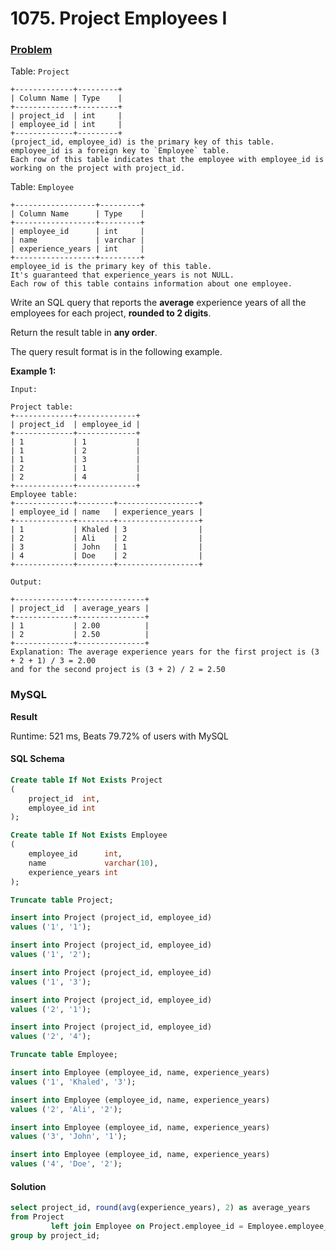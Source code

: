 # 1075. Project Employees I

### [Problem](https://leetcode.com/problems/project-employees-i/description/)

Table: `Project`

```
+-------------+---------+
| Column Name | Type    |
+-------------+---------+
| project_id  | int     |
| employee_id | int     |
+-------------+---------+
(project_id, employee_id) is the primary key of this table.
employee_id is a foreign key to `Employee` table.
Each row of this table indicates that the employee with employee_id is working on the project with project_id.
```

Table: `Employee`

```
+------------------+---------+
| Column Name      | Type    |
+------------------+---------+
| employee_id      | int     |
| name             | varchar |
| experience_years | int     |
+------------------+---------+
employee_id is the primary key of this table.
It's guaranteed that experience_years is not NULL.
Each row of this table contains information about one employee.
```

Write an SQL query that reports the **average** experience years of all the employees for each project,
**rounded to 2 digits**.

Return the result table in **any order**.

The query result format is in the following example.

**Example 1:**

```
Input:

Project table:
+-------------+-------------+
| project_id  | employee_id |
+-------------+-------------+
| 1           | 1           |
| 1           | 2           |
| 1           | 3           |
| 2           | 1           |
| 2           | 4           |
+-------------+-------------+
Employee table:
+-------------+--------+------------------+
| employee_id | name   | experience_years |
+-------------+--------+------------------+
| 1           | Khaled | 3                |
| 2           | Ali    | 2                |
| 3           | John   | 1                |
| 4           | Doe    | 2                |
+-------------+--------+------------------+

Output:

+-------------+---------------+
| project_id  | average_years |
+-------------+---------------+
| 1           | 2.00          |
| 2           | 2.50          |
+-------------+---------------+
Explanation: The average experience years for the first project is (3 + 2 + 1) / 3 = 2.00
and for the second project is (3 + 2) / 2 = 2.50
```

### MySQL

**Result**

Runtime: 521 ms, Beats 79.72% of users with MySQL

#### SQL Schema

```sql
Create table If Not Exists Project
(
    project_id  int,
    employee_id int
);

Create table If Not Exists Employee
(
    employee_id      int,
    name             varchar(10),
    experience_years int
);

Truncate table Project;

insert into Project (project_id, employee_id)
values ('1', '1');

insert into Project (project_id, employee_id)
values ('1', '2');

insert into Project (project_id, employee_id)
values ('1', '3');

insert into Project (project_id, employee_id)
values ('2', '1');

insert into Project (project_id, employee_id)
values ('2', '4');

Truncate table Employee;

insert into Employee (employee_id, name, experience_years)
values ('1', 'Khaled', '3');

insert into Employee (employee_id, name, experience_years)
values ('2', 'Ali', '2');

insert into Employee (employee_id, name, experience_years)
values ('3', 'John', '1');

insert into Employee (employee_id, name, experience_years)
values ('4', 'Doe', '2');
```

#### Solution

```sql
select project_id, round(avg(experience_years), 2) as average_years
from Project
         left join Employee on Project.employee_id = Employee.employee_id
group by project_id;
```

